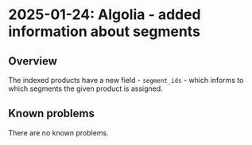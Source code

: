 ---
---

# 2025-01-24: Algolia - added information about segments

## Overview

The indexed products have a new field - `segment_ids` - which informs to which segments the given product is assigned.

## Known problems

There are no known problems.